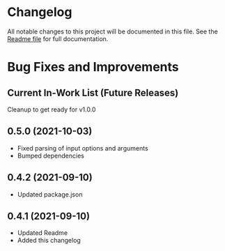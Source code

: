 # Changelog
All notable changes to this project will be documented in this file.
See the [Readme file](https://github.com/jsiegenthaler/hueget/blob/master/README.md) for full documentation.

# Bug Fixes and Improvements

## Current In-Work List (Future Releases)
Cleanup to get ready for v1.0.0

## 0.5.0 (2021-10-03)
* Fixed parsing of input options and arguments
* Bumped dependencies

## 0.4.2 (2021-09-10)
* Updated package.json

## 0.4.1 (2021-09-10)
* Updated Readme
* Added this changelog
